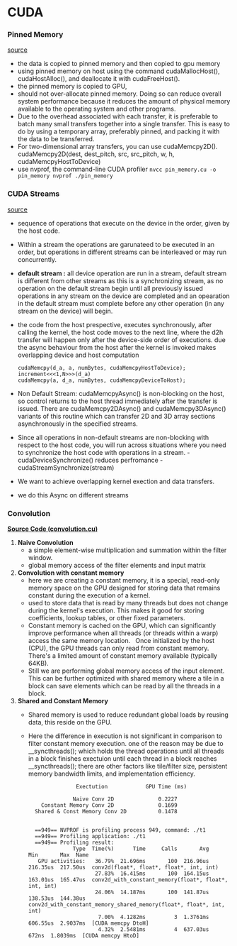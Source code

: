 # CUDA

### Pinned Memory
[source](https://developer.nvidia.com/blog/how-optimize-data-transfers-cuda-cc/)
*   the data is copied to pinned memory and then copied to gpu memory
*   using pinned memory on host using the command cudaMallocHost(),  cudaHostAlloc(), and deallocate it with cudaFreeHost(). 
*   the pinned memory is copied to GPU, 
*   should not over-allocate pinned memory. Doing so can reduce overall system performance because it reduces the amount of physical memory available to the operating system and other programs.
*   Due to the overhead associated with each transfer, it is preferable to batch many small transfers together into a single transfer. This is easy to do by using a temporary array, preferably pinned, and packing it with the data to be transferred.
*   For two-dimensional array transfers, you can use cudaMemcpy2D(). cudaMemcpy2D(dest, dest_pitch, src, src_pitch, w, h, cudaMemcpyHostToDevice)
*   use nvprof, the command-line CUDA profiler
        ```
        nvcc pin_memory.cu -o pin_memory
        nvprof ./pin_memory
        ```

### CUDA Streams

[source](https://developer.nvidia.com/blog/how-overlap-data-transfers-cuda-cc/)

*   sequence of operations that execute on the device in the order, given by the host code.
*   Within a stream the operations are garunateed to be executed in an order, but operations in different streams can be interleaved or may run concurrently.
*   **default stream :** all device operation are run in a stream, default stream is different from other streams as this is a synchronizing stream, as no operation on the default stream begin until all previously issued operations in any stream on the device are completed and an opearation in the default stream must complete before any other operation (in any stream on the device) will begin.

* the code from the host prespective, executes synchronously, after calling the kernel, the host code moves to the next line, where the d2h transfer will happen only after the device-side order of executions. due the async behaviour from the host after the kernel is invoked makes overlapping device and host computation

    ```
    cudaMemcpy(d_a, a, numBytes, cudaMemcpyHostToDevice);
    increment<<<1,N>>>(d_a)
    cudaMemcpy(a, d_a, numBytes, cudaMemcpyDeviceToHost);
    ```

*   Non Default Stream:  cudaMemcpyAsync() is non-blocking on the host, so control returns to the host thread immediately after the transfer is issued. There are cudaMemcpy2DAsync() and cudaMemcpy3DAsync() variants of this routine which can transfer 2D and 3D array sections asynchronously in the specified streams.
*   Since all operations in non-default streams are non-blocking with respect to the host code, you will run across situations where you need to synchronize the host code with operations in a stream.
        - cudaDeviceSynchronize() reduces perfromance
        - cudaStreamSynchronize(stream)

*   We want to achieve overlapping kernel exection and data transfers.
*   we do this Async on different streams
  


### Convolution
[**Source Code (convolution.cu)**](convolution.cu)
1. **Naive Convolution**
   -  a simple element-wise multiplication and summation within the filter window. 
   -  global memory access of the filter elements and input matrix
2. **Convolution with constant memory**
   -  here we are creating a constant memory, it is a special, read-only memory space on the GPU designed for storing data that remains constant during the execution of a kernel.
   -  used to store data that is read by many threads but does not change during the kernel's execution. This makes it good for storing coefficients, lookup tables, or other fixed parameters.
   -  Constant memory is cached on the GPU, which can significantly improve performance when all threads (or threads within a warp) access the same memory location.   
      Once initialized by the host (CPU), the GPU threads can only read from constant memory. There's a limited amount of constant memory available (typically 64KB).
   -  Still we are performing global memory access of the input element. This can be further optimized with shared memory where a tile in a block can save elements which can be read by all the threads in a block.
3. **Shared and Constant Memory**
   -  Shared memory is used to reduce redundant global loads by reusing data, this reside on the GPU.
   -  Here the difference in execution is not significant in comparison to filter constant memory execution. one of the reason may be due to __syncthreads(); which holds the thread operations until all threads in a block finishes exectuion until 
      each thread in a block reaches __syncthreads(); there are other factors like tile/filter size, persistent memory bandwidth limits, and implementation efficiency.

        

     
      ```
                     Exectution            GPU Time (ms)
        
                    Naive Conv 2D              0.2227
          Constant Memory Conv 2D              0.1699
        Shared & Const Memory Conv 2D          0.1478


        ==949== NVPROF is profiling process 949, command: ./t1
        ==949== Profiling application: ./t1
        ==949== Profiling result:
                    Type  Time(%)      Time     Calls       Avg       Min       Max  Name
         GPU activities:   36.79%  21.696ms       100  216.96us  216.35us  217.50us  conv2d(float*, float*, float*, int, int)
                           27.83%  16.415ms       100  164.15us  163.01us  165.47us  conv2d_with_constant_memory(float*, float*, int, int)
                           24.06%  14.187ms       100  141.87us  138.53us  144.38us  conv2d_with_constant_memory_shared_memory(float*, float*, int, int)
                            7.00%  4.1282ms         3  1.3761ms  606.55us  2.9037ms  [CUDA memcpy DtoH]
                            4.32%  2.5481ms         4  637.03us     672ns  1.8039ms  [CUDA memcpy HtoD]

      ```






